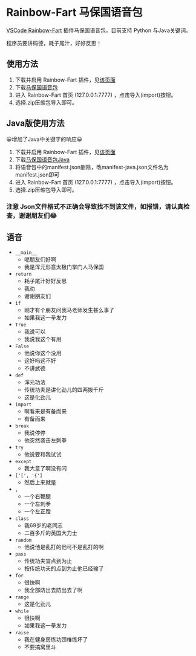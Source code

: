 # Rainbow-Fart 马保国语音包

[VSCode Rainbow-Fart](https://github.com/saekiraku/vscode-rainbow-fart)
插件马保国语音包，目前支持 Python 与Java关键词。

程序员要讲码德，耗子尾汁，好好反思！

## 使用方法

1. 下载并启用 Rainbow-Fart 插件，见[该页面](https://saekiraku.github.io/vscode-rainbow-fart/#/zh/#%E5%AE%89%E8%A3%85%E4%B8%8E%E4%BD%BF%E7%94%A8)
2. 下载[马保国语音包](https://github.com/Nanguage/Rainbow-Fart-MBG/raw/main/%E9%A9%AC%E4%BF%9D%E5%9B%BD%E8%AF%AD%E9%9F%B3%E5%8C%85.zip)
3. 进入 Rainbow-Fart 首页 (127.0.0.1:7777) ，点击导入(import)按钮。
4. 选择.zip压缩包导入即可。

## Java版使用方法
😀增加了Java中关键字的响应😀
1. 下载并启用 Rainbow-Fart 插件，见[该页面](https://saekiraku.github.io/vscode-rainbow-fart/#/zh/#%E5%AE%89%E8%A3%85%E4%B8%8E%E4%BD%BF%E7%94%A8)
2. 下载[马保国语音包Java](https://github.com/Nanguage/Rainbow-Fart-MBG/raw/main/%E9%A9%AC%E4%BF%9D%E5%9B%BD%E8%AF%AD%E9%9F%B3%E5%8C%85.zip)
3. 将语音包中的manifest.json删除，改manifest-java.json文件名为manifest.json即可
3. 进入 Rainbow-Fart 首页 (127.0.0.1:7777) ，点击导入(import)按钮。
4. 选择.zip压缩包导入即可。

### 注意 Json文件格式不正确会导致找不到该文件，如报错，请认真检查，谢谢朋友们😂

## 语音
- `__main__`
    + 呃朋友们好啊
    + 我是浑元形意太极门掌门人马保国
- `return`
    + 耗子尾汁好好反思
    + 我劝
    + 谢谢朋友们
- `if`
    + 刚才有个朋友问我马老师发生甚么事了
    + 如果我这一拳发力
- `True`
    + 我说可以
    + 我说我这个有用
- `False`
    + 他说你这个没用
    + 这好吗这不好
    + 不讲武德
- `def`
    + 浑元功法
    + 传统功夫是讲化劲儿的四两拨千斤
    + 这是化劲儿
- `import`
    + 啊看来是有备而来
    + 有备而来
- `break`
    + 我说停停
    + 他突然袭击左刺拳
- `try`
    + 他说要和我试试
- `except`
    + 我大意了啊没有闪
- `['[', '{']`
    + 然后上来就是
- `,`
    + 一个右鞭腿
    + 一个左刺拳
    + 一个左正蹬
- `class`
    + 我69岁的老同志
    + 二百多斤的英国大力士
- `random`
    + 他说他是乱打的他可不是乱打的啊
- `pass`
    + 传统功夫宜点到为止
    + 按传统功夫的点到为止他已经输了
- `for`
    + 很快啊
    + 我全部防出去防出去了啊
- `range`
    + 这是化劲儿
- `while`
    + 很快啊
    + 如果我这一拳发力
- `raise`
    + 我在健身房练功颈椎练坏了
    + 不要搞窝里斗

